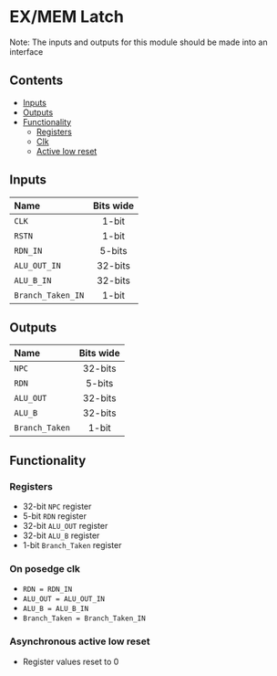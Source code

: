 # EX/MEM Latch #
Note: The inputs and outputs for this module should be made into an interface

## Contents
* [Inputs](#inputs)
* [Outputs](#outputs)
* [Functionality](#functionality)
  * [Registers](#registers)
  * [Clk](#on-posedge-clk)
  * [Active low reset](#asynchronous-active-low-reset)

## Inputs
|Name|Bits wide|
|:---|:---:|
|```CLK```|1-bit|
|```RSTN```|1-bit|
|```RDN_IN```|5-bits|
|```ALU_OUT_IN```|32-bits|
|```ALU_B_IN```|32-bits|
|```Branch_Taken_IN```|1-bit|

## Outputs
|Name|Bits wide|
|:---|:---:|
|```NPC```|32-bits|
|```RDN```|5-bits|
|```ALU_OUT```|32-bits|
|```ALU_B```|32-bits|
|```Branch_Taken```|1-bit|

## Functionality
### Registers
  - 32-bit ```NPC``` register
  - 5-bit ```RDN``` register
  - 32-bit ```ALU_OUT``` register
  - 32-bit ```ALU_B``` register
  - 1-bit ```Branch_Taken``` register
### On posedge clk
  - ```RDN = RDN_IN```
  - ```ALU_OUT = ALU_OUT_IN```
  - ```ALU_B = ALU_B_IN```
  - ```Branch_Taken = Branch_Taken_IN```

### Asynchronous active low reset
  - Register values reset to 0
